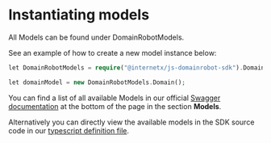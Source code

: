 # Instantiating models

All Models can be found under DomainRobotModels.

See an example of how to create a new model instance below:

```php
let DomainRobotModels = require("@internetx/js-domainrobot-sdk").DomainRobotModels;

let domainModel = new DomainRobotModels.Domain();
```

You can find a list of all available Models in our official [Swagger documentation](https://help.internetx.com/display/APIJSONEN/Technical+Documentation) at the bottom of the page in the section **Models**.

Alternatively you can directly view the available models in the SDK source code in our [typescript definition file](https://github.com/InterNetX/js-domainrobot-sdk/blob/master/index.d.ts).
